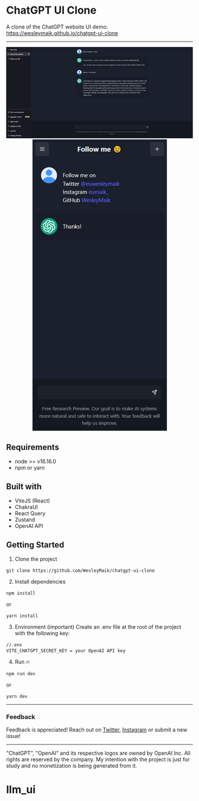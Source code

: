 # ChatGPT UI Clone

A clone of the ChatGPT website UI
demo: https://wesleymaik.github.io/chatgpt-ui-clone

---

<div align="center">

![screenshot-web](./docs/screenshot-1.png)
![screenshot-mobile](./docs/screenshot-2.png)

## </div>

## Requirements

- node >= v16.16.0
- npm or yarn

## Built with

- ViteJS (React)
- ChakraUI
- React Query
- Zustand
- OpenAI API

## Getting Started

1. Clone the project

```
git clone https://github.com/WesleyMaik/chatgpt-ui-clone
```

2. Install dependencies

```
npm install
```

or

```
yarn install
```

3. Environment (important)
   Create an .env file at the root of the project with the following key:

```
//.env
VITE_CHATGPT_SECRET_KEY = your OpenAI API key
```

4. Run 🔥

```
npm run dev
```

or

```
yarn dev
```

---

### Feedback

Feedback is appreciated! Reach out on [Twitter](https://twitter.com/euwesleymaik), [Instagram](https://twitter.com/euwesleymaik) or submit a new issue!

---
"ChatGPT", "OpenAI" and its respective logos are owned by OpenAI Inc. All rights are reserved by the company. My intention with the project is just for study and no monetization is being generated from it.
# llm_ui
